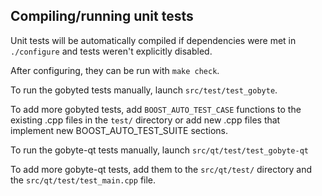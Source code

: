 Compiling/running unit tests
------------------------------------

Unit tests will be automatically compiled if dependencies were met in `./configure`
and tests weren't explicitly disabled.

After configuring, they can be run with `make check`.

To run the gobyted tests manually, launch `src/test/test_gobyte`.

To add more gobyted tests, add `BOOST_AUTO_TEST_CASE` functions to the existing
.cpp files in the `test/` directory or add new .cpp files that
implement new BOOST_AUTO_TEST_SUITE sections.

To run the gobyte-qt tests manually, launch `src/qt/test/test_gobyte-qt`

To add more gobyte-qt tests, add them to the `src/qt/test/` directory and
the `src/qt/test/test_main.cpp` file.
